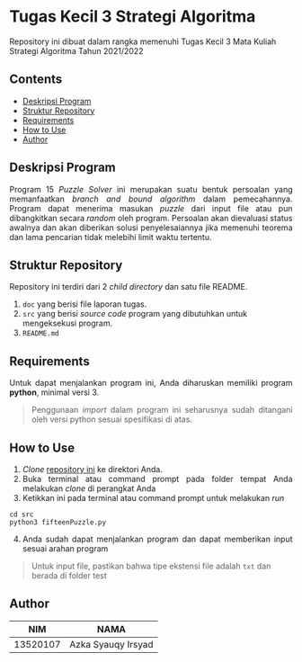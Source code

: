# Tugas Kecil 3 Strategi Algoritma

Repository ini dibuat dalam rangka memenuhi Tugas Kecil 3 Mata Kuliah Strategi Algoritma Tahun 2021/2022

## Contents

- [Deskripsi Program](#deskripsi-program)
- [Struktur Repository](#struktur-repository)
- [Requirements](#requirements)
- [How to Use](#how-to-use)
- [Author](#author)

## Deskripsi Program

<div style="text-align: justify">Program 15 <i>Puzzle Solver</i> ini merupakan suatu bentuk persoalan yang memanfaatkan <i>branch and bound algorithm</i> dalam pemecahannya. Program dapat menerima masukan <i>puzzle</i> dari input file atau pun dibangkitkan secara <i>random</i> oleh program. Persoalan akan dievaluasi status awalnya dan akan diberikan solusi penyelesaiannya jika memenuhi teorema dan lama pencarian tidak melebihi limit waktu tertentu.</div>

## Struktur Repository

Repository ini terdiri dari 2 <i> child directory </i> dan satu file README.

1. `doc` yang berisi file laporan tugas.
2. `src` yang berisi <i>source code</i> program yang dibutuhkan untuk mengeksekusi program.
3. `README.md`

## Requirements

<div style="text-align: justify">
Untuk dapat menjalankan program ini, Anda diharuskan memiliki program <b>python</b>, minimal versi 3.</i></div>

> <div style="text-align: justify">Penggunaan <i>import</i> dalam program ini seharusnya sudah ditangani oleh versi python sesuai spesifikasi di atas.</div>

## How to Use

1. <i>Clone</i> [repository ini](https://github.com/irsyadazka/Tucil3_13520107.git) ke direktori Anda.
2. <div style="text-align: justify">Buka terminal atau command prompt pada folder tempat Anda melakukan <i>clone</i> di perangkat Anda</div>
3. <div style="text-align: justify">Ketikkan ini pada terminal atau command prompt untuk melakukan <i>run</i></div>

```
cd src
python3 fifteenPuzzle.py
```

4. <div style="text-align: justify">Anda sudah dapat menjalankan program dan dapat memberikan input sesuai arahan program</div>

> Untuk input file, pastikan bahwa tipe ekstensi file adalah `txt` dan berada di folder test

## Author

| NIM      | NAMA                        |
|----------|-----------------------------|
| 13520107 | Azka Syauqy Irsyad          | 

